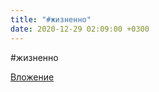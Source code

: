 ```yaml
---
title: "#жизненно"
date: 2020-12-29 02:09:00 +0300
---
```


#жизненно

[Вложение](/assets/vk_photos/3/Iz7igVbjSDw.jpg)
